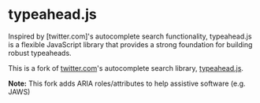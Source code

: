 typeahead.js
============

Inspired by [twitter.com]'s autocomplete search functionality, typeahead.js is
a flexible JavaScript library that provides a strong foundation for building
robust typeaheads.

This is a fork of [twitter.com](https://twitter.com)'s autocomplete search library, [typeahead.js](https://github.com/twitter/typeahead.js).

**Note:** This fork adds ARIA roles/attributes to help assistive software (e.g. JAWS)
